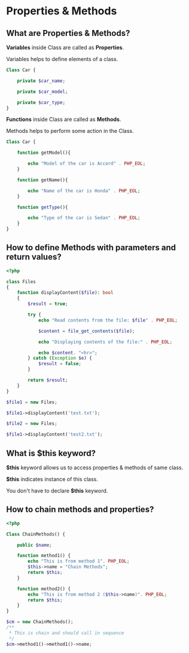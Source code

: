 # Properties & Methods

## What are Properties & Methods?

**Variables** inside Class are called as **Properties**.

Variables helps to define elements of a class.

```php
Class Car {

    private $car_name;

    private $car_model;

    private $car_type;
}
```

**Functions** inside Class are called as **Methods**.

Methods helps to perform some action in the Class.

```php
Class Car {

    function getModel(){

        echo "Model of the car is Accord" . PHP_EOL;
    }

    function getName(){

        echo "Name of the car is Honda" . PHP_EOL;
    }

    function getType(){

        echo "Type of the car is Sedan" . PHP_EOL;
    }
}
```

## How to define Methods with parameters and return values?

```php
<?php

class Files
{
    function displayContent($file): bool
    {
        $result = true;

        try {
            echo "Read contents from the file: $file" . PHP_EOL;

            $content = file_get_contents($file);

            echo "Displaying contents of the file:" . PHP_EOL;

            echo $content. "<hr>";
        } catch (Exception $e) {
            $result = false;
        }

        return $result;
    }
}

$file1 = new Files;

$file1->displayContent('test.txt');

$file2 = new Files;

$file1->displayContent('test2.txt');
```

## What is \$this keyword?

**\$this** keyword allows us to access properties & methods of same class.

**\$this** indicates instance of this class.

You don't have to declare **\$this** keyword.

## How to chain methods and properties?

```php
<?php

Class ChainMethods() {

    public $name;

    function method1() {
        echo "This is from method 1". PHP_EOL;
        $this->name = "Chain Methods";
        return $this;
    }

    function method2() {
        echo "This is from method 2 ($this->name)". PHP_EOL;
        return $this;
    }
}

$cm = new ChainMethods();
/**
 * This is chain and should call in sequence
 */
$cm->method1()->method1()->name;
```